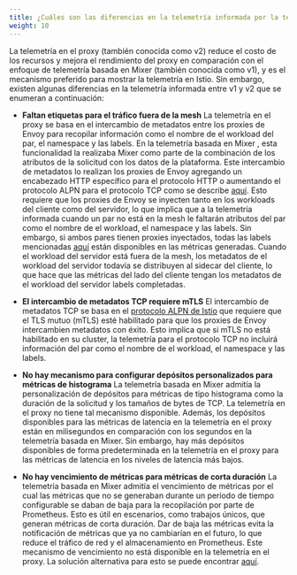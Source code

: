 ```yaml
---
title: ¿Cuáles son las diferencias en la telemetría informada por la telemetría en el proxy (también conocida como v2) y la telemetría basada en Mixer (también conocida como v1)?
weight: 10
---
```


La telemetría en el proxy (también conocida como v2) reduce el costo de los recursos y mejora el rendimiento del proxy
en comparación con el enfoque de telemetría basada en Mixer (también conocida como v1),
y es el mecanismo preferido para mostrar la telemetría en Istio.
Sin embargo, existen algunas diferencias en la telemetría informada entre v1 y
v2 que se enumeran a continuación:

* **Faltan etiquetas para el tráfico fuera de la mesh**
  La telemetría en el proxy se basa en el intercambio de metadatos entre los proxies de Envoy para recopilar
  información como el nombre de el workload del par, el namespace y las labels. En la telemetría basada en Mixer
  , esta funcionalidad la realizaba Mixer como parte de la combinación de los atributos de la solicitud
  con los datos de la plataforma. Este intercambio de metadatos lo realizan los proxies de Envoy
  agregando un encabezado HTTP específico para el protocolo HTTP o aumentando
  el protocolo ALPN para el protocolo TCP como se describe
  [aquí](/es/docs/tasks/observability/metrics/tcp-metrics/#understanding-tcp-telemetry-collection).
  Esto requiere que los proxies de Envoy se inyecten tanto en los workloads del cliente como del servidor,
  lo que implica que a la telemetría informada cuando un par no está en la mesh le faltarán
  atributos del par como el nombre de el workload, el namespace y las labels.
  Sin embargo, si ambos pares tienen proxies inyectados, todas las labels mencionadas
  [aquí](/es/docs/reference/config/metrics/) están disponibles en las métricas generadas.
  Cuando el workload del servidor está fuera de la mesh, los metadatos de el workload del servidor todavía
  se distribuyen al sidecar del cliente, lo que hace que las métricas del lado del cliente tengan los metadatos de el workload del servidor
  labels completadas.

* **El intercambio de metadatos TCP requiere mTLS**
  El intercambio de metadatos TCP se basa en el [protocolo ALPN de Istio](/es/docs/tasks/observability/metrics/tcp-metrics/#understanding-tcp-telemetry-collection)
  que requiere que el TLS mutuo (mTLS) esté habilitado para que los proxies de Envoy
  intercambien metadatos con éxito. Esto implica que si mTLS no está
  habilitado en su cluster, la telemetría para el protocolo TCP no incluirá
  información del par como el nombre de el workload, el namespace y las labels.

* **No hay mecanismo para configurar depósitos personalizados para métricas de histograma**
  La telemetría basada en Mixer admitía la personalización de depósitos para métricas de tipo histograma
  como la duración de la solicitud y los tamaños de bytes de TCP. La telemetría en el proxy no tiene tal
  mecanismo disponible. Además, los depósitos disponibles para las métricas de latencia
  en la telemetría en el proxy están en milisegundos en comparación con los segundos
  en la telemetría basada en Mixer. Sin embargo, hay más depósitos disponibles de forma predeterminada
  en la telemetría en el proxy para las métricas de latencia en los niveles de latencia más bajos.

* **No hay vencimiento de métricas para métricas de corta duración**
  La telemetría basada en Mixer admitía el vencimiento de métricas por el cual las métricas que no se
  generaban durante un período de tiempo configurable se daban de baja para
  la recopilación por parte de Prometheus. Esto es útil en escenarios, como trabajos únicos, que generan métricas de corta duración. Dar de baja
  las métricas evita la notificación de métricas que ya no cambiarían en el
  futuro, lo que reduce el tráfico de red y el almacenamiento en Prometheus.
  Este mecanismo de vencimiento no está disponible en la telemetría en el proxy.
  La solución alternativa para esto se puede encontrar [aquí](/es/about/faq/#metric-expiry).